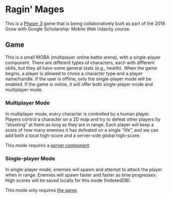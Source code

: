 # Ragin' Mages

This is a [Phaser 3](https://phaser.io/) game that is being collaboratively built as part of the 2018 Grow with Google Scholarship: Mobile Web Udacity course.


## Game

This is a small MOBA (multiplayer online battle arena), with a single-player component. There are different types of characters, each with different skills, but they all have some general stats (e.g., health). When the game begins, a player is allowed to chose a character type and a player name/handle. If the user is offline, only the single-player mode will be enabled. If the game is online, it will offer both single-player mode and multiplayer mode.

### Multiplayer Mode

In multiplayer mode, every character is controlled by a human player. Players control a character on a 2D map and try to defeat other players by “shooting” at them as long as they are in range. Each player will keep a score of how many enemies it has defeated on a single “life”, and we can add both a local high-score and a server-side global high-score.

This mode requires a [server component](server).

### Single-player Mode

In single-player mode, enemies will spawn and attempt to attack the player when in range. Enemies will spawn faster and faster as time progresses. High scores will be saved locally for this mode (IndexedDB).

This mode only requires [the game](game).